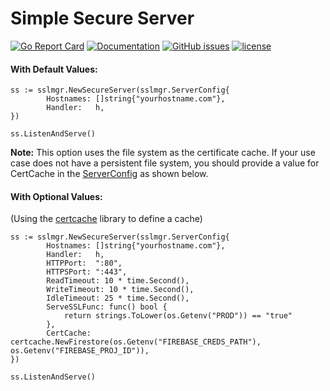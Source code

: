 # Simple Secure Server

[![Go Report Card](https://goreportcard.com/badge/github.com/adrianosela/sslmgr)](https://goreportcard.com/report/github.com/adrianosela/sslmgr)
[![Documentation](https://godoc.org/github.com/adrianosela/sslmgr?status.svg)](https://godoc.org/github.com/adrianosela/sslmgr)
[![GitHub issues](https://img.shields.io/github/issues/adrianosela/sslmgr.svg)](https://github.com/adrianosela/sslmgr/issues)
[![license](https://img.shields.io/github/license/adrianosela/sslmgr.svg)](https://github.com/adrianosela/certcache/blob/master/LICENSE)


#### With Default Values:

```
ss := sslmgr.NewSecureServer(sslmgr.ServerConfig{
		Hostnames: []string{"yourhostname.com"},
		Handler:   h,
})

ss.ListenAndServe()
```

**Note:** This option uses the file system as the certificate cache. If your use case does not have a persistent file system, you should provide a value for CertCache in the [ServerConfig](https://godoc.org/github.com/adrianosela/sslmgr#ServerConfig) as shown below.


#### With Optional Values:

(Using the [certcache](https://godoc.org/github.com/adrianosela/certcache) library to define a cache)

```
ss := sslmgr.NewSecureServer(sslmgr.ServerConfig{
		Hostnames: []string{"yourhostname.com"},
		Handler:   h,
		HTTPPort:  ":80",
		HTTPSPort: ":443",
		ReadTimeout: 10 * time.Second(),
		WriteTimeout: 10 * time.Second(),
		IdleTimeout: 25 * time.Second(),
		ServeSSLFunc: func() bool {
			return strings.ToLower(os.Getenv("PROD")) == "true"
		},
		CertCache: certcache.NewFirestore(os.Getenv("FIREBASE_CREDS_PATH"), os.Getenv("FIREBASE_PROJ_ID")),
})

ss.ListenAndServe()
```